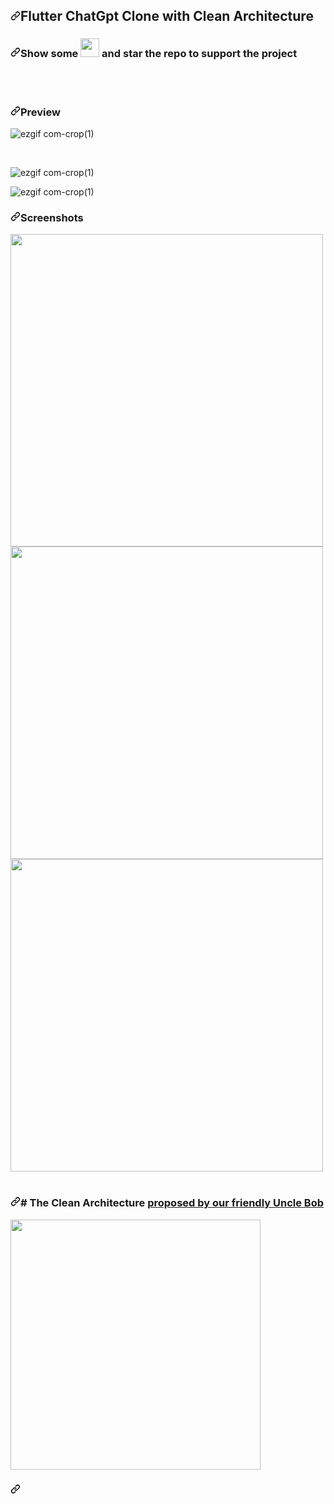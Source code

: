 <article class="markdown-body entry-content container-lg" itemprop="text"><h1 tabindex="-1" dir="auto"><a id="user-content-flutter-chatgpt-clone-with-clean-architecture" class="anchor" aria-hidden="true" href="#flutter-chatgpt-clone-with-clean-architecture"><svg class="octicon octicon-link" viewBox="0 0 16 16" version="1.1" width="16" height="16" aria-hidden="true"><path fill-rule="evenodd" d="M7.775 3.275a.75.75 0 001.06 1.06l1.25-1.25a2 2 0 112.83 2.83l-2.5 2.5a2 2 0 01-2.83 0 .75.75 0 00-1.06 1.06 3.5 3.5 0 004.95 0l2.5-2.5a3.5 3.5 0 00-4.95-4.95l-1.25 1.25zm-4.69 9.64a2 2 0 010-2.83l2.5-2.5a2 2 0 012.83 0 .75.75 0 001.06-1.06 3.5 3.5 0 00-4.95 0l-2.5 2.5a3.5 3.5 0 004.95 4.95l1.25-1.25a.75.75 0 00-1.06-1.06l-1.25 1.25a2 2 0 01-2.83 0z"></path></svg></a>Flutter ChatGpt Clone with Clean Architecture</h1>
<h3 tabindex="-1" dir="auto"><a id="user-content-show-some-----and-star-the-repo-to-support-the-project" class="anchor" aria-hidden="true" href="#show-some-----and-star-the-repo-to-support-the-project"><svg class="octicon octicon-link" viewBox="0 0 16 16" version="1.1" width="16" height="16" aria-hidden="true"><path fill-rule="evenodd" d="M7.775 3.275a.75.75 0 001.06 1.06l1.25-1.25a2 2 0 112.83 2.83l-2.5 2.5a2 2 0 01-2.83 0 .75.75 0 00-1.06 1.06 3.5 3.5 0 004.95 0l2.5-2.5a3.5 3.5 0 00-4.95-4.95l-1.25 1.25zm-4.69 9.64a2 2 0 010-2.83l2.5-2.5a2 2 0 012.83 0 .75.75 0 001.06-1.06 3.5 3.5 0 00-4.95 0l-2.5 2.5a3.5 3.5 0 004.95 4.95l1.25-1.25a.75.75 0 00-1.06-1.06l-1.25 1.25a2 2 0 01-2.83 0z"></path></svg></a>Show some  <a target="_blank" rel="noopener noreferrer nofollow" href="https://camo.githubusercontent.com/2c77f2911f183aaa169004f4ff8339b3dd6c89cf0dd3c3e9be142019cee84064/68747470733a2f2f6769746875622e6769746875626173736574732e636f6d2f696d616765732f69636f6e732f656d6f6a692f756e69636f64652f323736342e706e67"><img src="https://camo.githubusercontent.com/2c77f2911f183aaa169004f4ff8339b3dd6c89cf0dd3c3e9be142019cee84064/68747470733a2f2f6769746875622e6769746875626173736574732e636f6d2f696d616765732f69636f6e732f656d6f6a692f756e69636f64652f323736342e706e67" width="30" height="30" data-canonical-src="https://github.githubassets.com/images/icons/emoji/unicode/2764.png" style="max-width: 100%;"></a>   and star the repo to support the project</h3>
<br>


<br>
<h3 tabindex="-1" dir="auto"><a id="user-content-preview" class="anchor" aria-hidden="true" href="#preview"><svg class="octicon octicon-link" viewBox="0 0 16 16" version="1.1" width="16" height="16" aria-hidden="true"><path fill-rule="evenodd" d="M7.775 3.275a.75.75 0 001.06 1.06l1.25-1.25a2 2 0 112.83 2.83l-2.5 2.5a2 2 0 01-2.83 0 .75.75 0 00-1.06 1.06 3.5 3.5 0 004.95 0l2.5-2.5a3.5 3.5 0 00-4.95-4.95l-1.25 1.25zm-4.69 9.64a2 2 0 010-2.83l2.5-2.5a2 2 0 012.83 0 .75.75 0 001.06-1.06 3.5 3.5 0 00-4.95 0l-2.5 2.5a3.5 3.5 0 004.95 4.95l1.25-1.25a.75.75 0 00-1.06-1.06l-1.25 1.25a2 2 0 01-2.83 0z"></path></svg></a>Preview</h3>
<p dir="auto">
</p><p dir="auto"><animated-image data-catalyst=""><a target="_blank" rel="noopener noreferrer nofollow" href="https://camo.githubusercontent.com/824ce487d369b27537c91503512564fad5d1cd7406e715405b6ece655b58ec8b/68747470733a2f2f6d656469612e67697068792e636f6d2f6d656469612f76312e59326c6b505463354d4749334e6a45785a6a49344e324d775a6a686d5a57553159544a694d444d32595468684e3252685a546468596a5a6a4d7a6b30596a4e685a6a417a4d535a6a6444316e2f58377651714a425530706b4b5a714a356c6b2f67697068792e676966" data-target="animated-image.originalLink"><img src="https://camo.githubusercontent.com/824ce487d369b27537c91503512564fad5d1cd7406e715405b6ece655b58ec8b/68747470733a2f2f6d656469612e67697068792e636f6d2f6d656469612f76312e59326c6b505463354d4749334e6a45785a6a49344e324d775a6a686d5a57553159544a694d444d32595468684e3252685a546468596a5a6a4d7a6b30596a4e685a6a417a4d535a6a6444316e2f58377651714a425530706b4b5a714a356c6b2f67697068792e676966" alt="ezgif com-crop(1)" data-canonical-src="https://media.giphy.com/media/v1.Y2lkPTc5MGI3NjExZjI4N2MwZjhmZWU1YTJiMDM2YThhN2RhZTdhYjZjMzk0YjNhZjAzMSZjdD1n/X7vQqJBU0pkKZqJ5lk/giphy.gif" style="max-width: 100%; display: inline-block;" data-target="animated-image.originalImage"></a>
      <span class="AnimatedImagePlayer" data-target="animated-image.player" hidden="">
        <a data-target="animated-image.replacedLink" class="AnimatedImagePlayer-images" href="https://camo.githubusercontent.com/824ce487d369b27537c91503512564fad5d1cd7406e715405b6ece655b58ec8b/68747470733a2f2f6d656469612e67697068792e636f6d2f6d656469612f76312e59326c6b505463354d4749334e6a45785a6a49344e324d775a6a686d5a57553159544a694d444d32595468684e3252685a546468596a5a6a4d7a6b30596a4e685a6a417a4d535a6a6444316e2f58377651714a425530706b4b5a714a356c6b2f67697068792e676966" target="_blank">
          
       
<br></p>
<p dir="auto"><animated-image data-catalyst=""><a target="_blank" rel="noopener noreferrer nofollow" href="https://camo.githubusercontent.com/712a3865cd7844a54229f8dfdedfa42bf7c0b4c3b90c46f9796b1c1d3ed72b43/68747470733a2f2f6d656469612e67697068792e636f6d2f6d656469612f76312e59326c6b505463354d4749334e6a45784e325a6a4f546731596d497a595445354e6d51335a44466b4d4445345a6a64685a4751305a54426a4e3255304e54557a5932517a4d795a6a6444316e2f4245714a76656a547a426d326f39765874432f67697068792e676966" data-target="animated-image.originalLink"><img src="https://camo.githubusercontent.com/712a3865cd7844a54229f8dfdedfa42bf7c0b4c3b90c46f9796b1c1d3ed72b43/68747470733a2f2f6d656469612e67697068792e636f6d2f6d656469612f76312e59326c6b505463354d4749334e6a45784e325a6a4f546731596d497a595445354e6d51335a44466b4d4445345a6a64685a4751305a54426a4e3255304e54557a5932517a4d795a6a6444316e2f4245714a76656a547a426d326f39765874432f67697068792e676966" alt="ezgif com-crop(1)" data-canonical-src="https://media.giphy.com/media/v1.Y2lkPTc5MGI3NjExN2ZjOTg1YmIzYTE5NmQ3ZDFkMDE4ZjdhZGQ0ZTBjN2U0NTUzY2QzMyZjdD1n/BEqJvejTzBm2o9vXtC/giphy.gif" style="max-width: 100%; display: inline-block;" data-target="animated-image.originalImage"></a>
      <span class="AnimatedImagePlayer" data-target="animated-image.player" hidden="">
        <a data-target="animated-image.replacedLink" class="AnimatedImagePlayer-images" href="https://camo.githubusercontent.com/712a3865cd7844a54229f8dfdedfa42bf7c0b4c3b90c46f9796b1c1d3ed72b43/68747470733a2f2f6d656469612e67697068792e636f6d2f6d656469612f76312e59326c6b505463354d4749334e6a45784e325a6a4f546731596d497a595445354e6d51335a44466b4d4445345a6a64685a4751305a54426a4e3255304e54557a5932517a4d795a6a6444316e2f4245714a76656a547a426d326f39765874432f67697068792e676966" target="_blank">
          
       
 <br>
<p dir="auto"><animated-image data-catalyst=""><a target="_blank" rel="noopener noreferrer nofollow" href="https://camo.githubusercontent.com/5e7db500924568410e28bf63beec5db2faef895b1228141a8412a27acc13ce0a/68747470733a2f2f6d656469612e67697068792e636f6d2f6d656469612f76312e59326c6b505463354d4749334e6a45784e5446684f575a6c4d6d466c4d6a45344d7a4e69596d4d334d3249784e6a4d7a4f474d335a4451324d7a5a6d596a55344e4451344d695a6a6444316e2f6277373246644a4478527a7242756744624a2f67697068792e676966" data-target="animated-image.originalLink"><img src="https://camo.githubusercontent.com/5e7db500924568410e28bf63beec5db2faef895b1228141a8412a27acc13ce0a/68747470733a2f2f6d656469612e67697068792e636f6d2f6d656469612f76312e59326c6b505463354d4749334e6a45784e5446684f575a6c4d6d466c4d6a45344d7a4e69596d4d334d3249784e6a4d7a4f474d335a4451324d7a5a6d596a55344e4451344d695a6a6444316e2f6277373246644a4478527a7242756744624a2f67697068792e676966" alt="ezgif com-crop(1)" data-canonical-src="https://media.giphy.com/media/v1.Y2lkPTc5MGI3NjExNTFhOWZlMmFlMjE4MzNiYmM3M2IxNjMzOGM3ZDQ2MzZmYjU4NDQ4MiZjdD1n/bw72FdJDxRzrBugDbJ/giphy.gif" style="max-width: 100%; display: inline-block;" data-target="animated-image.originalImage"></a>
      <span class="AnimatedImagePlayer" data-target="animated-image.player" hidden="">
        <a data-target="animated-image.replacedLink" class="AnimatedImagePlayer-images" href="https://camo.githubusercontent.com/5e7db500924568410e28bf63beec5db2faef895b1228141a8412a27acc13ce0a/68747470733a2f2f6d656469612e67697068792e636f6d2f6d656469612f76312e59326c6b505463354d4749334e6a45784e5446684f575a6c4d6d466c4d6a45344d7a4e69596d4d334d3249784e6a4d7a4f474d335a4451324d7a5a6d596a55344e4451344d695a6a6444316e2f6277373246644a4478527a7242756744624a2f67697068792e676966" target="_blank">
          
       
<p dir="auto"></p>
<h3 tabindex="-1" dir="auto"><a id="user-content-screenshots" class="anchor" aria-hidden="true" href="#screenshots"><svg class="octicon octicon-link" viewBox="0 0 16 16" version="1.1" width="16" height="16" aria-hidden="true"><path fill-rule="evenodd" d="M7.775 3.275a.75.75 0 001.06 1.06l1.25-1.25a2 2 0 112.83 2.83l-2.5 2.5a2 2 0 01-2.83 0 .75.75 0 00-1.06 1.06 3.5 3.5 0 004.95 0l2.5-2.5a3.5 3.5 0 00-4.95-4.95l-1.25 1.25zm-4.69 9.64a2 2 0 010-2.83l2.5-2.5a2 2 0 012.83 0 .75.75 0 001.06-1.06 3.5 3.5 0 00-4.95 0l-2.5 2.5a3.5 3.5 0 004.95 4.95l1.25-1.25a.75.75 0 00-1.06-1.06l-1.25 1.25a2 2 0 01-2.83 0z"></path></svg></a>Screenshots</h3>
<p dir="auto">
  <a target="_blank" rel="noopener noreferrer nofollow" href="https://user-images.githubusercontent.com/10207753/220455552-b1cd8b1d-35d0-423f-a3e7-419c811d4720.png"><img src="https://user-images.githubusercontent.com/10207753/220455552-b1cd8b1d-35d0-423f-a3e7-419c811d4720.png" height="500" style="max-width: 100%;"></a> 
<br>
  <a target="_blank" rel="noopener noreferrer nofollow" href="https://user-images.githubusercontent.com/10207753/220455546-5948d56c-adec-49a3-aee0-05cf64e60e13.png"><img src="https://user-images.githubusercontent.com/10207753/220455546-5948d56c-adec-49a3-aee0-05cf64e60e13.png" height="500" style="max-width: 100%;"></a>
 <br>
  <a target="_blank" rel="noopener noreferrer nofollow" href="https://user-images.githubusercontent.com/10207753/220456066-fa0035c3-f706-43ce-a7b9-43f9de1b9c1e.png"><img src="https://user-images.githubusercontent.com/10207753/220456066-fa0035c3-f706-43ce-a7b9-43f9de1b9c1e.png" height="500" style="max-width: 100%;"></a>
<br>
  <br>
</p>
<h3 tabindex="-1" dir="auto"><a id="user-content--the-clean-architecture-proposed-by-our-friendly-uncle-bob" class="anchor" aria-hidden="true" href="#-the-clean-architecture-proposed-by-our-friendly-uncle-bob"><svg class="octicon octicon-link" viewBox="0 0 16 16" version="1.1" width="16" height="16" aria-hidden="true"><path fill-rule="evenodd" d="M7.775 3.275a.75.75 0 001.06 1.06l1.25-1.25a2 2 0 112.83 2.83l-2.5 2.5a2 2 0 01-2.83 0 .75.75 0 00-1.06 1.06 3.5 3.5 0 004.95 0l2.5-2.5a3.5 3.5 0 00-4.95-4.95l-1.25 1.25zm-4.69 9.64a2 2 0 010-2.83l2.5-2.5a2 2 0 012.83 0 .75.75 0 001.06-1.06 3.5 3.5 0 00-4.95 0l-2.5 2.5a3.5 3.5 0 004.95 4.95l1.25-1.25a.75.75 0 00-1.06-1.06l-1.25 1.25a2 2 0 01-2.83 0z"></path></svg></a># The Clean Architecture <a href="https://blog.cleancoder.com/uncle-bob/2012/08/13/the-clean-architecture.html" rel="nofollow">proposed by our friendly Uncle Bob</a></h3>
<p dir="auto">
  <a target="_blank" rel="noopener noreferrer nofollow" href="https://user-images.githubusercontent.com/10207753/93004894-e8d48d00-f564-11ea-9f34-8614c783e98a.jpg"><img src="https://user-images.githubusercontent.com/10207753/93004894-e8d48d00-f564-11ea-9f34-8614c783e98a.jpg" height="400" style="max-width: 100%;"></a> 
    </p><p dir="auto">
</p><h3 tabindex="-1" dir="auto"><a id="user-content-created--maintained-by" class="anchor" aria-hidden="true" href="#created--maintained-by"><svg class="octicon octicon-link" viewBox="0 0 16 16" version="1.1" width="16" height="16" aria-hidden="true"><path fill-rule="evenodd" d="M7.775 3.275a.75.75 0 001.06 1.06l1.25-1.25a2 2 0 112.83 2.83l-2.5 2.5a2 2 0 01-2.83 0 .75.75 0 00-1.06 1.06 3.5 3.5 0 004.95 0l2.5-2.5a3.5 3.5 0 00-4.95-4.95l-1.25 1.25zm-4.69 9.64a2 2 0 010-2.83l2.5-2.5a2 2 0 012.83 0 .75.75 0 001.06-1.06 3.5 3.5 0 00-4.95 0l-2.5 2.5a3.5 3.5 0 004.95 4.95l1.25-1.25a.75.75 0 00-1.06-1.06l-1.25 1.25a2 2 0 01-2.83 0z"></path></svg>
